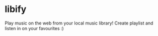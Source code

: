 # libify

Play music on the web from your local music library! Create playlist and listen in on your favourites :) 
